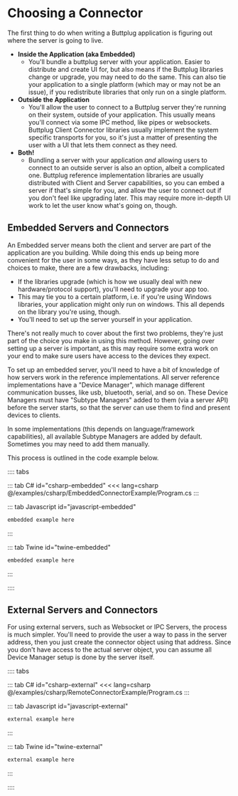 # Choosing a Connector

The first thing to do when writing a Buttplug application is figuring out where the server is going to live.

- **Inside the Application (aka Embedded)**
  - You'll bundle a buttplug server with your application. Easier to distribute and create UI for, but also means if the Buttplug libraries change or upgrade, you may need to do the same. This can also tie your application to a single platform (which may or may not be an issue), if you redistribute libraries that only run on a single platform.
- **Outside the Application**
  - You'll allow the user to connect to a Buttplug server they're running on their system, outside of your application. This usually means you'll connect via some IPC method, like pipes or websockets. Buttplug Client Connector libraries usually implement the system specific transports for you, so it's just a matter of presenting the user with a UI that lets them connect as they need.
- **Both!**
  - Bundling a server with your application *and* allowing users to connect to an outside server is also an option, albeit a complicated one. Buttplug reference implementation libraries are usually distributed with Client and Server capabilities, so you can embed a server if that's simple for you, and allow the user to connect out if you don't feel like upgrading later. This may require more in-depth UI work to let the user know what's going on, though.

## Embedded Servers and Connectors

An Embedded server means both the client and server are part of the application are you building. While doing this ends up being more convenient for the user in some ways, as they have less setup to do and choices to make, there are a few drawbacks, including:

- If the libraries upgrade (which is how we usually deal with new hardware/protocol support), you'll need to upgrade your app too.
- This may tie you to a certain platform, i.e. if you're using Windows libraries, your application might only run on windows. This all depends on the library you're using, though.
- You'll need to set up the server yourself in your application.

There's not really much to cover about the first two problems, they're just part of the choice you make in using this method. However, going over setting up a server is important, as this may require some extra work on your end to make sure users have access to the devices they expect.

To set up an embedded server, you'll need to have a bit of knowledge of how servers work in the reference implementations. All server reference implementations have a "Device Manager", which manage different communication busses, like usb, bluetooth, serial, and so on. These Device Managers must have "Subtype Managers" added to them (via a server API) before the server starts, so that the server can use them to find and present devices to clients.

In some implementations (this depends on language/framework capabilities), all available Subtype Managers are added by default. Sometimes you may need to add them manually.

This process is outlined in the code example below.

:::: tabs

::: tab C# id="csharp-embedded"
<<< lang=csharp @/examples/csharp/EmbeddedConnectorExample/Program.cs
:::

::: tab Javascript id="javascript-embedded"
```js
embedded example here
```
:::

::: tab Twine id="twine-embedded"
```html
embedded example here
```
:::

::::

## External Servers and Connectors

For using external servers, such as Websocket or IPC Servers, the process is much simpler. You'll need to provide the user a way to pass in the server address, then you just create the connector object using that address. Since you don't have access to the actual server object, you can assume all Device Manager setup is done by the server itself.

:::: tabs

::: tab C# id="csharp-external"
<<< lang=csharp @/examples/csharp/RemoteConnectorExample/Program.cs
:::

::: tab Javascript id="javascript-external"
```js
external example here
```
:::

::: tab Twine id="twine-external"
```html
external example here
```
:::

::::
